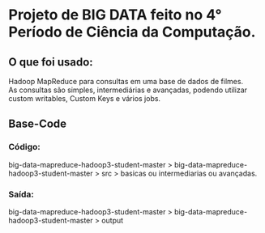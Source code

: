 # Projeto de BIG DATA feito no 4° Período de Ciência da Computação.
## O que foi usado:
Hadoop MapReduce para consultas em uma base de dados de filmes.  
As consultas são simples, intermediárias e avançadas, podendo utilizar custom writables, Custom Keys e vários jobs.  
## Base-Code
### Código:
big-data-mapreduce-hadoop3-student-master > big-data-mapreduce-hadoop3-student-master > src > basicas ou intermediarias ou avançadas.  
### Saída:
big-data-mapreduce-hadoop3-student-master > big-data-mapreduce-hadoop3-student-master > output  
